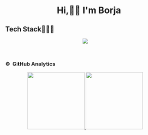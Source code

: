 <div id="user-content-toc">
  <ul align="center" style="list-style: none;">
    <summary>
      <h1>Hi,👋🏻 I'm Borja</h1>
    </summary>
  </ul>
</div>



<h2 >Tech Stack👨🏻‍💻</h2>
<!--tech stack icons-->
<p align="center">
  <a href="https://skillicons.dev">
    <img src="https://skillicons.dev/icons?i=ts,js,react,angular,androidstudio,aws,bootstrap,c,cpp,css,eclipse,git,github,gradle,hibernate,html,java,jquery,kotlin,less,latex,materialui,matlab,mysql,nginx,nodejs,notion,npm,opencv,ps,php,redux,sass,styledcomponents,swift,tailwind,vite,vitest,vscode,webpack&perline=12" />
  </a>
</p>
<br>


### ⚙️ &nbsp;GitHub Analytics

<p align="center">
<a href="https://github.com/borjantona">
  <img height="180em" src="https://github-readme-stats-eight-theta.vercel.app/api?username=borjantona&show_icons=true&theme=algolia&include_all_commits=true&count_private=true"/>
  <img height="180em" src="https://github-readme-stats-eight-theta.vercel.app/api/top-langs/?username=borjantona&layout=compact&langs_count=8&theme=algolia"/>
</a>
</p>

<!--
**borjantona/borjantona** is a ✨ _special_ ✨ repository because its `README.md` (this file) appears on your GitHub profile.

Here are some ideas to get you started:

- 🔭 I’m currently working on ...
- 🌱 I’m currently learning ...
- 👯 I’m looking to collaborate on ...
- 🤔 I’m looking for help with ...
- 💬 Ask me about ...
- 📫 How to reach me: ...
- 😄 Pronouns: ...
- ⚡ Fun fact: ...
-->
